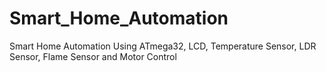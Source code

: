 # Smart_Home_Automation
 Smart Home Automation Using ATmega32, LCD, Temperature Sensor, LDR Sensor, Flame Sensor  and Motor Control
